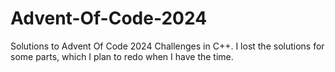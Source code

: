 # Advent-Of-Code-2024
 Solutions to Advent Of Code 2024 Challenges in C++. I lost the solutions for some parts, which I plan to redo when I have the time.
